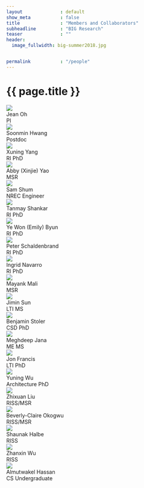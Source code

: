 ```yaml
---
layout              : default
show_meta           : false
title               : "Members and Collaborators"
subheadline         : "BIG Research"
teaser              : ""
header:
  image_fullwidth: big-summer2018.jpg


permalink           : "/people"
---
```


<div class="row">
    <h1>{{ page.title }}</h1>
</div>

<div id="people">
    <div class="row t60">
        <div class="person-card">
            <div> <img src="{{site.urlimg}}people/jeant.jpg" /> </div>
            <div> Jean Oh</div>
            <div> PI </div>
        </div>
    </div>
    <div class="row t60">
        <div class="person-card">
            <div> <img src="{{site.urlimg}}people/soonmin.jpg" /> </div>
            <div> Soonmin Hwang</div>
            <div> Postdoc </div>
        </div>
        <div class="person-card">
            <div> <img src="{{site.urlimg}}people/xuning.jpeg" /> </div>
            <div> Xuning Yang</div>
            <div> RI PhD </div>
        </div>
        <div class="person-card">
            <div> <img src="{{site.urlimg}}people/abby-yao.jpg" /> </div>
            <div> Abby (Xinjie) Yao</div>
            <div> MSR </div>
        </div>
        <div class="person-card">
            <div> <img src="{{site.urlimg}}people/sam-shum.jpg" /> </div>
            <div> Sam Shum</div>
            <div> NREC Engineer </div>
        </div>
        <div class="person-card">
            <div> <img src="{{site.urlimg}}people/tanmay-shankar.jpg" /> </div>
            <div> Tanmay Shankar</div>
            <div> RI PhD </div>
        </div>
        <div class="person-card">
            <div> <img src="{{site.urlimg}}people/emily.jpg" /> </div>
            <div> Ye Won (Emily) Byun</div>
            <div> RI PhD </div>
        </div>
        <div class="person-card">
            <div> <img src="{{site.urlimg}}people/peter-schaldenbrand.jpg" /> </div>
            <div> Peter Schaldenbrand</div>
            <div> RI PhD </div>
        </div>
        <div class="person-card">
            <div> <img src="{{site.urlimg}}people/ingrid-navarro.jpg" /> </div>
            <div> Ingrid Navarro</div>
            <div> RI PhD </div>
        </div>
        <div class="person-card">
            <div> <img src="{{site.urlimg}}people/mayank-mali.jpg" /> </div>
            <div> Mayank Mali</div>
            <div> MSR </div>
        </div>
        <div class="person-card">
            <div> <img src="{{site.urlimg}}people/jimin.jpg" /> </div>
            <div> Jimin Sun</div>
            <div> LTI MS </div>
        </div>
        <div class="person-card">
            <div> <img src="{{site.urlimg}}people/ben.jpg" /> </div>
            <div> Benjamin Stoler</div>
            <div> CSD PhD </div>
        </div>
        <div class="person-card">
            <div> <img src="{{site.urlimg}}people/meghdeep.jpg" /> </div>
            <div> Meghdeep Jana</div>
            <div> ME MS </div>
        </div>
        <div class="person-card">
            <div> <img src="{{site.urlimg}}people/jon-francis.jpg" /> </div>
            <div> Jon Francis</div>
            <div> LTI PhD </div>
        </div>
        <div class="person-card">
            <div> <img src="{{site.urlimg}}people/yuning.jpg" /> </div>
            <div> Yuning Wu</div>
            <div> Architecture PhD </div>
        </div>
        <div class="person-card">
            <div> <img src="{{site.urlimg}}people/riss-zhixuan.jpg" /> </div>
            <div> Zhixuan Liu</div>
            <div> RISS/MSR </div>
        </div>
        <div class="person-card">
            <div> <img src="{{site.urlimg}}people/riss-bev.jpg" /> </div>
            <div> Beverly-Claire Okogwu</div>
            <div> RISS/MSR </div>
        </div>
        <div class="person-card">
            <div> <img src="{{site.urlimg}}people/riss-shaunak.jpg" /> </div>
            <div> Shaunak Halbe</div>
            <div> RISS </div>
        </div>
        <div class="person-card">
            <div> <img src="{{site.urlimg}}people/riss-zhanxin2.jpg" /> </div>
            <div> Zhanxin Wu</div>
            <div> RISS </div>
        </div>
        <div class="person-card">
            <div> <img src="{{site.urlimg}}people/al.jpg" /> </div>
            <div> Almutwakel Hassan</div>
            <div> CS Undergraduate </div>
        </div>
    </div>
</div>